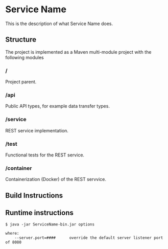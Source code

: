 # Service Name
This is the description of what Service Name does.

## Structure

The project is implemented as a Maven multi-module project with the following modules

### /
Project parent.

### /api
Public API types, for example data transfer types.

### /service
REST service implementation.

### /test
Functional tests for the REST service.

### /container
Containerization (Docker) of the REST servvice.

## Build Instructions

## Runtime instructions

    $ java -jar ServiceName-bin.jar options
    
    where:  
        --server.port=####		override the default server listener port of 8080
